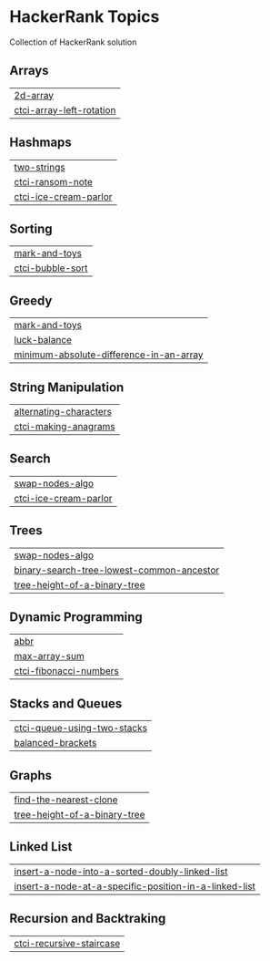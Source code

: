 
# HackerRank Topics

Collection of HackerRank solution

## Arrays

| |
|-|
| [2d-array](2d-array) |
| [ctci-array-left-rotation](ctci-array-left-rotation) |

## Hashmaps

| |
|-|
| [two-strings](two-strings) |
| [ctci-ransom-note](ctci-ransom-note) |
| [ctci-ice-cream-parlor](ctci-ice-cream-parlor) |

## Sorting

| |
|-|
| [mark-and-toys](mark-and-toys) |
| [ctci-bubble-sort](ctci-bubble-sort) |

## Greedy

| |
|-|
| [mark-and-toys](mark-and-toys) |
| [luck-balance](luck-balance) |
| [minimum-absolute-difference-in-an-array](minimum-absolute-difference-in-an-array) |

## String Manipulation

| |
|-|
| [alternating-characters](alternating-characters) |
| [ctci-making-anagrams](ctci-making-anagrams) |

## Search

| |
|-|
| [swap-nodes-algo](swap-nodes-algo) |
| [ctci-ice-cream-parlor](ctci-ice-cream-parlor) |

## Trees

| |
|-|
| [swap-nodes-algo](swap-nodes-algo) |
| [binary-search-tree-lowest-common-ancestor](binary-search-tree-lowest-common-ancestor) |
| [tree-height-of-a-binary-tree](tree-height-of-a-binary-tree) |

## Dynamic Programming

| |
|-|
| [abbr](abbr) |
| [max-array-sum](max-array-sum) |
| [ctci-fibonacci-numbers](ctci-fibonacci-numbers) |

## Stacks and Queues

| |
|-|
| [ctci-queue-using-two-stacks](ctci-queue-using-two-stacks) |
| [balanced-brackets](balanced-brackets) |

## Graphs

| |
|-|
| [find-the-nearest-clone](find-the-nearest-clone) |
| [tree-height-of-a-binary-tree](tree-height-of-a-binary-tree) |

## Linked List

| |
|-|
| [insert-a-node-into-a-sorted-doubly-linked-list](insert-a-node-into-a-sorted-doubly-linked-list) |
| [insert-a-node-at-a-specific-position-in-a-linked-list](insert-a-node-at-a-specific-position-in-a-linked-list) |

## Recursion and Backtraking

| |
|-|
| [ctci-recursive-staircase](ctci-recursive-staircase) |

